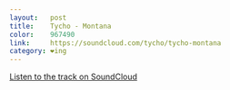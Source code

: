 ```yaml
---
layout:   post
title:    Tycho - Montana
color:    967490
link:     https://soundcloud.com/tycho/tycho-montana
category: ❤ing
---
```


<div class="embed" data-url="https://soundcloud.com/tycho/tycho-montana" data-showArtwork="false">
    <a href="https://soundcloud.com/tycho/tycho-montana">Listen to the track on SoundCloud</a>
</div>
